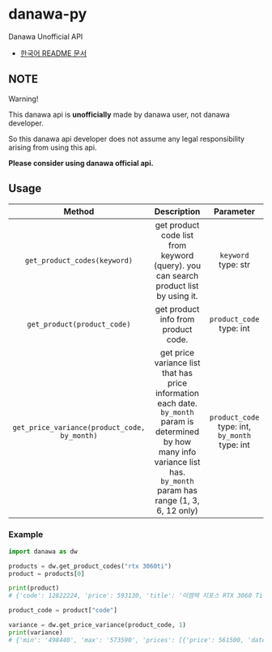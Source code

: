 # danawa-py
Danawa Unofficial API

- [한국어 README 문서](./README_ko.md)

## NOTE
Warning!

This danawa api is **unofficially** made by danawa user, not danawa developer.

So this danawa api developer does not assume any legal responsibility arising from using this api.

**Please consider using danawa official api.**

## Usage
|Method|Description|Parameter|
|:--:|:---:|:---:|
|`get_product_codes(keyword)`|get product code list from keyword (query). you can search product list by using it.|`keyword` type: str|
|`get_product(product_code)`|get product info from product code.|`product_code` type: int|
|`get_price_variance(product_code, by_month)`|get price variance list that has price information each date. `by_month` param is determined by how many info variance list has. `by_month` param has range (1, 3, 6, 12 only)|`product_code` type: int, `by_month` type: int|

### Example
```python
import danawa as dw

products = dw.get_product_codes("rtx 3060ti")
product = products[0]

print(product)
# {'code': 12822224, 'price': 593130, 'title': '이엠텍 지포스 RTX 3060 Ti STORM X Dual OC D6 8GB'}

product_code = product["code"]

variance = dw.get_price_variance(product_code, 1)
print(variance)
# {'min': '498440', 'max': '573590', 'prices': [{'price': 561500, 'date': '09-27', 'full_date': '22-09-27'}, {'price': 498440, 'date': '10-04', 'full_date': '22-10-04'} ...}
```
